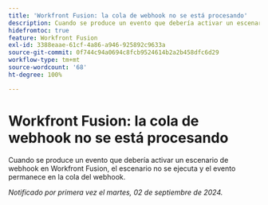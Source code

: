 ```yaml
---
title: 'Workfront Fusion: la cola de webhook no se está procesando'
description: Cuando se produce un evento que debería activar un escenario de webhook en Workfront Fusion, el escenario no se ejecuta y el evento permanece en la cola del webhook.
hidefromtoc: true
feature: Workfront Fusion
exl-id: 3388eaae-61cf-4a86-a946-925892c9633a
source-git-commit: 0f744c94a0694c8fcb9524614b2a2b458dfc6d29
workflow-type: tm+mt
source-wordcount: '68'
ht-degree: 100%

---
```


# Workfront Fusion: la cola de webhook no se está procesando

Cuando se produce un evento que debería activar un escenario de webhook en Workfront Fusion, el escenario no se ejecuta y el evento permanece en la cola del webhook.

_Notificado por primera vez el martes, 02 de septiembre de 2024._
